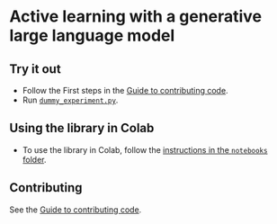 # Active learning with a generative large language model

## Try it out

- Follow the First steps in the [Guide to contributing code](/CONTRIBUTING.md).
- Run [`dummy_experiment.py`](/dummy_experiment.py).


## Using the library in Colab

- To use the library in Colab, follow the [instructions in the `notebooks` folder](/notebooks/README.md).


## Contributing
See the [Guide to contributing code](/CONTRIBUTING.md).